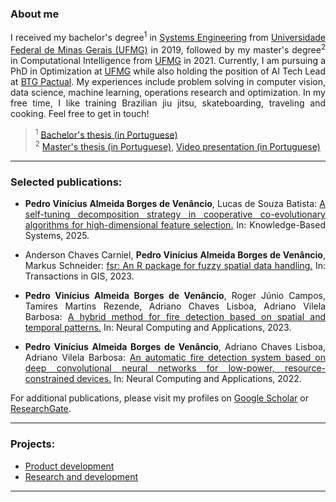 ### About me

<p align="justify">
I received my bachelor's degree<sup>1</sup> in <a href="https://geesufmg.com/"> Systems Engineering</a> from <a href="https://ufmg.br/international-visitors"> Universidade Federal de Minas Gerais (UFMG)</a> in 2019, followed by my master's degree<sup>2</sup> in Computational Intelligence from <a href="https://ufmg.br/international-visitors"> UFMG</a> in 2021. Currently, I am pursuing a PhD in Optimization at <a href="https://ufmg.br/international-visitors"> UFMG</a> while also holding the position of AI Tech Lead at <a href="https://www.btgpactual.us/">BTG Pactual</a>. My experiences include problem solving in computer vision, data science, machine learning, operations research and optimization. In my free time, I like training Brazilian jiu jitsu, skateboarding, traveling and cooking. Feel free to get in touch!
</p>

> <sup>1</sup> [Bachelor's thesis (in Portuguese)](https://drive.google.com/file/d/1hKSkDOWhCb1QHvuw5hxjJC-jAoe2TGBW/view?usp=sharing)<br />
> <sup>2</sup> [Master's thesis (in Portuguese)](https://www.ppgee.ufmg.br/diss_defesas_detalhes.php?aluno=1908), [Video presentation (in Portuguese)](https://www.youtube.com/watch?v=Rf8wFbzkJQ0)<br />

***

### Selected publications:

- <p align="justify"><b>Pedro Vinícius Almeida Borges de Venâncio</b>, Lucas de Souza Batista: <a href="https://doi.org/10.1016/j.knosys.2025.113327"> A self-tuning decomposition strategy in cooperative co-evolutionary algorithms for high-dimensional feature selection.</a> In: Knowledge-Based Systems, 2025.</p>
- <p align="justify"> Anderson Chaves Carniel, <b>Pedro Vinícius Almeida Borges de Venâncio</b>, Markus Schneider: <a href="https://onlinelibrary.wiley.com/doi/10.1111/tgis.13044"> fsr: An R package for fuzzy spatial data handling.</a> In: Transactions in GIS, 2023.</p>
- <p align="justify"><b>Pedro Vinícius Almeida Borges de Venâncio</b>, Roger Júnio Campos, Tamires Martins Rezende, Adriano Chaves Lisboa, Adriano Vilela Barbosa: <a href="https://link.springer.com/article/10.1007/s00521-023-08260-2"> A hybrid method for fire detection based on spatial and temporal patterns.</a> In: Neural Computing and Applications, 2023.</p>
- <p align="justify"><b>Pedro Vinícius Almeida Borges de Venâncio</b>, Adriano Chaves Lisboa, Adriano Vilela Barbosa: <a href="https://link.springer.com/article/10.1007/s00521-022-07467-z"> An automatic fire detection system based on deep convolutional neural networks for low-power, resource-constrained devices.</a> In: Neural Computing and Applications, 2022.</p>

For additional publications, please visit my profiles on <a href="https://scholar.google.com/citations?user=yCwA-p0AAAAJ&hl=pt-BR">Google Scholar</a> or <a href="https://www.researchgate.net/profile/Pedro-Venancio-2">ResearchGate</a>.

***

### Projects:

- <a href="https://github.com/pedbrgs/pedbrgs/blob/main/projects.md#product-development">Product development</a>
- <a href="https://github.com/pedbrgs/pedbrgs/blob/main/projects.md#research-and-development">Research and development</a>
    
***
